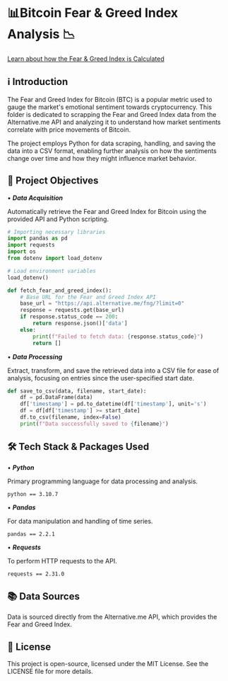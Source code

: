 # 📊Bitcoin Fear & Greed Index Analysis 📉


[Learn about how the Fear & Greed Index is Calculated](https://alternative.me/crypto/fear-and-greed-index/#api)

## ℹ️ __Introduction__

The Fear and Greed Index for Bitcoin (BTC) is a popular metric used to gauge the market's emotional sentiment towards cryptocurrency. This folder is dedicated to scrapping the Fear and Greed Index data from the Alternative.me API and analyzing it to understand how market sentiments correlate with price movements of Bitcoin.

The project employs Python for data scraping, handling, and saving the data into a CSV format, enabling further analysis on how the sentiments change over time and how they might influence market behavior.


## 🎯 __Project Objectives__


• __*Data Acquisition*__

Automatically retrieve the Fear and Greed Index for Bitcoin using the provided API and Python scripting.

```python
# Importing necessary libraries
import pandas as pd
import requests
import os
from dotenv import load_dotenv

# Load environment variables
load_dotenv()

def fetch_fear_and_greed_index():
    # Base URL for the Fear and Greed Index API
    base_url = "https://api.alternative.me/fng/?limit=0"
    response = requests.get(base_url)
    if response.status_code == 200:
        return response.json()['data']
    else:
        print(f"Failed to fetch data: {response.status_code}")
        return []
```

• __*Data Processing*__

Extract, transform, and save the retrieved data into a CSV file for ease of analysis, focusing on entries since the user-specified start date.

```python
def save_to_csv(data, filename, start_date):
    df = pd.DataFrame(data)
    df['timestamp'] = pd.to_datetime(df['timestamp'], unit='s')
    df = df[df['timestamp'] >= start_date]
    df.to_csv(filename, index=False)
    print(f"Data successfully saved to {filename}")
```

## 🛠 __Tech Stack & Packages Used__

• __*Python*__

Primary programming language for data processing and analysis.

```
python == 3.10.7
```

• __*Pandas*__

For data manipulation and handling of time series.

```
pandas == 2.2.1
```

• __*Requests*__

To perform HTTP requests to the API.

```
requests == 2.31.0
```

## 📚 __Data Sources__

Data is sourced directly from the Alternative.me API, which provides the Fear and Greed Index.

## 📄 __License__

This project is open-source, licensed under the MIT License. See the LICENSE file for more details.